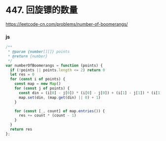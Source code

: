 # 447. 回旋镖的数量

https://leetcode-cn.com/problems/number-of-boomerangs/

### js

``` js
/**
 * @param {number[][]} points
 * @return {number}
 */
var numberOfBoomerangs = function (points) {
  if (!points || points.length <= 2) return 0
  let res = 0
  for (const i of points) {
    const map = new Map()
    for (const j of points) {
      const din = (i[0] - j[0]) * (i[0] - j[0]) + (i[1] - j[1]) * (i[1] - j[1])
      map.set(din, (map.get(din) || 0) + 1)
    }

    for (const [_, count] of map.entries()) {
      res += count * (count - 1)
    }
  }
  return res
};
```



